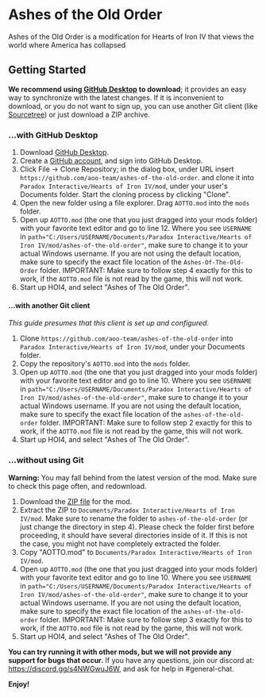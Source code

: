 # Ashes of the Old Order
Ashes of the Old Order is a modification for Hearts of Iron IV that views the world where America has collapsed

## Getting Started
**We recommend using [GitHub Desktop](https://desktop.github.com) to download**;
it provides an easy way to synchronize with the latest changes. If it is
inconvenient to download, or you do not want to sign up, you can use another
Git client (like [Sourcetree](https://www.atlassian.com/software/sourcetree)) or
just download a ZIP archive.

### ...with GitHub Desktop
1. Download [GitHub Desktop](https://desktop.github.com).
2. Create a [GitHub account](https://github.com/join), and sign into GitHub
   Desktop.
3. Click File → Clone Repository; in the dialog box, under URL insert
   `https://github.com/aoo-team/ashes-of-the-old-order`. and clone it into
   `Paradox Interactive/Hearts of Iron IV/mod`, under your user's Documents
   folder. Start the cloning process by clicking "Clone".
4. Open the new folder using a file explorer. Drag `AOTTO.mod`
   into the `mods` folder.
5. Open up `AOTTO.mod` (the one that you just dragged into your mods folder) with your favorite text editor and go to line 12. Where you see `USERNAME` in `path="C:/Users/USERNAME/Documents/Paradox Interactive/Hearts of Iron IV/mod/ashes-of-the-old-order"`, make sure to change it to your actual Windows username. If you are not using the default location, make sure to specify the exact file location of the `Ashes-Of-The-Old-Order` folder. IMPORTANT: Make sure to follow step 4 exactly for this to work, if the `AOTTO.mod` file is not read by the game, this will not work.
6. Start up HOI4, and select "Ashes of The Old Order".

#### ...with another Git client
*This guide presumes that this client is set up and configured.*

1. Clone `https://github.com/aoo-team/ashes-of-the-old-order` into
   `Paradox Interactive/Hearts of Iron IV/mod`, under your Documents folder.
2. Copy the repository's `AOTTO.mod` into the `mods` folder.
3. Open up `AOTTO.mod` (the one that you just dragged into your mods folder) with your favorite text editor and go to line 10. Where you see `USERNAME` in `path="C:/Users/USERNAME/Documents/Paradox Interactive/Hearts of Iron IV/mod/ashes-of-the-old-order"`, make sure to change it to your actual Windows username. If you are not using the default location, make sure to specify the exact file location of the `ashes-of-the-old-order` folder. IMPORTANT: Make sure to follow step 2 exactly for this to work, if the `AOTTO.mod` file is not read by the game, this will not work.
4. Start up HOI4, and select "Ashes of The Old Order".

### ...without using Git
**Warning:** You may fall behind from the latest version of the mod. Make sure
to check this page often, and redownload.

1. Download the [ZIP file](https://github.com/aoo-team/ashes-of-the-old-order/archive/central.zip) for the mod.
2. Extract the ZIP to `Documents/Paradox Interactive/Hearts of Iron IV/mod`. Make sure to rename the folder to `ashes-of-the-old-order` (or just change the directory in step 4). Please check the folder first before proceeding, it should have several directories inside of it. If this is not the case, you might not have completely extracted the folder.
3. Copy "AOTTO.mod" to `Documents/Paradox Interactive/Hearts of Iron IV/mod`.
4. Open up `AOTTO.mod` (the one that you just dragged into your mods folder) with your favorite text editor and go to line 10. Where you see `USERNAME` in `path="C:/Users/USERNAME/Documents/Paradox Interactive/Hearts of Iron IV/mod/ashes-of-the-old-order"`, make sure to change it to your actual Windows username. If you are not using the default location, make sure to specify the exact file location of the `ashes-of-the-old-order` folder. IMPORTANT: Make sure to follow step 3 exactly for this to work, if the `AOTTO.mod` file is not read by the game, this will not work.
5. Start up HOI4, and select "Ashes of The Old Order".


**You can try running it with other mods, but we will not provide any support for bugs that occur.** If you have any
questions, join our discord at: https://discord.gg/s4NWGwuJ6W, and ask for help in #general-chat.

**Enjoy!**
